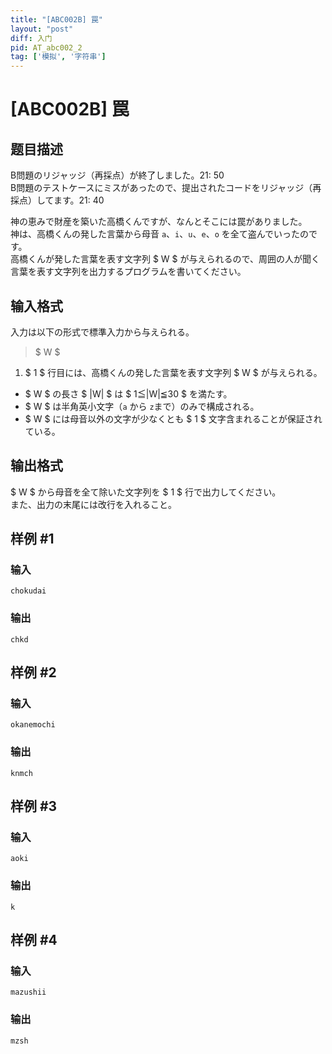 ```yaml
---
title: "[ABC002B] 罠"
layout: "post"
diff: 入门
pid: AT_abc002_2
tag: ['模拟', '字符串']
---
```


# [ABC002B] 罠

## 题目描述

[problemUrl]: https://atcoder.jp/contests/abc002/tasks/abc002_2

 B問題のリジャッジ（再採点）が終了しました。21: 50  
 B問題のテストケースにミスがあったので、提出されたコードをリジャッジ（再採点）してます。21: 40   
   
 神の恵みで財産を築いた高橋くんですが、なんとそこには罠がありました。  
 神は、高橋くんの発した言葉から母音 `a`、`i`、`u`、`e`、`o` を全て盗んでいったのです。  
 高橋くんが発した言葉を表す文字列 $ W $ が与えられるので、周囲の人が聞く言葉を表す文字列を出力するプログラムを書いてください。  
 

## 输入格式

入力は以下の形式で標準入力から与えられる。 

> $ W $

1. $ 1 $ 行目には、高橋くんの発した言葉を表す文字列 $ W $ が与えられる。

- $ W $ の長さ $ |W| $ は $ 1≦|W|≦30 $ を満たす。
- $ W $ は半角英小文字（`a` から `z`まで）のみで構成される。
- $ W $ には母音以外の文字が少なくとも $ 1 $ 文字含まれることが保証されている。

## 输出格式

$ W $ から母音を全て除いた文字列を $ 1 $ 行で出力してください。  
また、出力の末尾には改行を入れること。

## 样例 #1

### 输入

```
chokudai

```

### 输出

```
chkd

```

## 样例 #2

### 输入

```
okanemochi

```

### 输出

```
knmch

```

## 样例 #3

### 输入

```
aoki

```

### 输出

```
k

```

## 样例 #4

### 输入

```
mazushii

```

### 输出

```
mzsh

```

